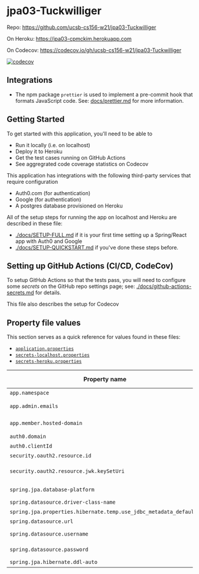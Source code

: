 # jpa03-Tuckwilliger

Repo: https://github.com/ucsb-cs156-w21/jpa03-Tuckwilliger

On Heroku: https://jpa03-cpmckim.herokuapp.com

On Codecov: https://codecov.io/gh/ucsb-cs156-w21/jpa03-Tuckwilliger

[![codecov](https://codecov.io/gh/ucsb-cs156-w21/jpa03-Tuckwilliger/branch/main/graph/badge.svg)](https://codecov.io/gh/ucsb-cs156-w21/jpa03-Tuckwilliger)


## Integrations

* The npm package `prettier` is used to implement a pre-commit hook that formats JavaScript code.  See: [docs/prettier.md](./docs/prettier.md) for more information.

## Getting Started

To get started with this application, you'll need to be able to
* Run it locally (i.e. on localhost)
* Deploy it to Heroku
* Get the test cases running on GitHub Actions
* See aggregrated code coverage statistics on Codecov

This application has integrations with the following third-party
services that require configuration
* Auth0.com (for authentication)
* Google (for authentication)
* A postgres database provisioned on Heroku

All of the setup steps for running the app on localhost and Heroku are described in these  file: 
* [./docs/SETUP-FULL.md](./docs/SETUP-FULL.md) if it is your first time setting up a Spring/React app with Auth0 and Google
* [./docs/SETUP-QUICKSTART.md](./docs/SETUP-QUICKSTART.md) if you've done these steps before.

## Setting up GitHub Actions (CI/CD, CodeCov)

To setup GitHub Actions so that the tests pass, you will need to configure
some _secrets_ on the GitHub repo settings page; see: [./docs/github-actions-secrets.md](./docs/github-actions-secrets.md) for details.

This file also describes the setup for Codecov

## Property file values

This section serves as a quick reference for values found in these files: 
* [`application.properties`](./src/main/resources/application.properties)
* [`secrets-localhost.properties`](./secrets-localhost.properties.SAMPLE)
* [`secrets-heroku.properties`](./secrets-heroku.properties.SAMPLE)

| Property name                                                     | Heroku only? | Explanation                                                               |
| ----------------------------------------------------------------- | ------------ | ------------------------------------------------------------------------- |
| `app.namespace`                                                   |              | See `Getting Started` below                                               |
| `app.admin.emails`                                                |              | A comma separated list of email addresses of permanent admin users.       |
| `app.member.hosted-domain`                                        |              | The email suffix that identifies members (i.e. `ucsb.edu` vs `gmail.com`) |
| `auth0.domain`                                                    |              | See `Getting Started` below                                               |
| `auth0.clientId`                                                  |              | See `Getting Started` below                                               |
| `security.oauth2.resource.id`                                     |              | Should always be `${app.namespace}/api`                                   |
| `security.oauth2.resource.jwk.keySetUri`                          |              | Should always be `https://\${auth0.domain}/.well-known/jwks.json`         |
| `spring.jpa.database-platform`                                    | Yes          | Should always be `org.hibernate.dialect.PostgreSQLDialect`                |
| `spring.datasource.driver-class-name`                             | Yes          | Should always be `org.postgresql.Driver`                                  |
| `spring.jpa.properties.hibernate.temp.use_jdbc_metadata_defaults` | Yes          | Should always be `false`                                                  |
| `spring.datasource.url`                                           | Yes          | Should always be `${JDBC_DATABASE_URL}`                                   |
| `spring.datasource.username`                                      | Yes          | Should always be `${JDBC_DATABASE_USERNAME}`                              |
| `spring.datasource.password`                                      | Yes          | Should always be `${JDBC_DATABASE_PASSWORD}`                              |
| `spring.jpa.hibernate.ddl-auto`                                   | Yes          | Should always be `update`                                                 |
